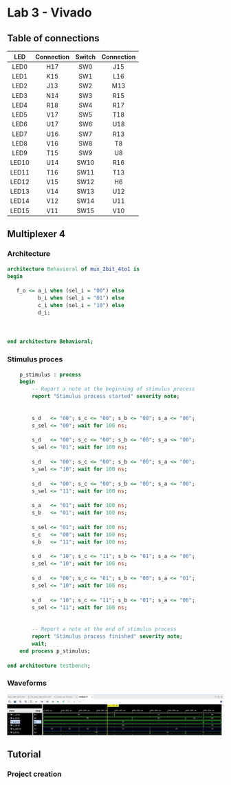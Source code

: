 # Lab 3 - Vivado

## Table of connections

| **LED** | **Connection** | **Switch** | **Connection** | 
| :-: | :-: | :-: | :-: |
| LED0 | H17 | SW0 | J15 |
| LED1 | K15 | SW1 | L16 |
| LED2 | J13 | SW2 | M13 |
| LED3 | N14 | SW3 | R15 |
| LED4 | R18 | SW4 | R17 |
| LED5 | V17 | SW5 | T18 |
| LED6 | U17 | SW6 | U18 |
| LED7 | U16 | SW7 | R13 |
| LED8 | V16 | SW8 | T8 |
| LED9 | T15 | SW9 | U8 |
| LED10 | U14 | SW10 | R16 |
| LED11 | T16 | SW11 | T13 |
| LED12 | V15 | SW12 | H6 |
| LED13 | V14 | SW13 | U12 |
| LED14 | V12 | SW14 | U11 |
| LED15 | V11 | SW15 | V10 |


## Multiplexer 4
### Architecture
```vhdl
architecture Behavioral of mux_2bit_4to1 is
begin

   f_o <= a_i when (sel_i = "00") else
          b_i when (sel_i = "01") else
          c_i when (sel_i = "10") else
          d_i;



end architecture Behavioral;

```
### Stimulus proces
```vhdl
    p_stimulus : process
    begin
        -- Report a note at the beginning of stimulus process
        report "Stimulus process started" severity note;


        s_d   <= "00"; s_c <= "00"; s_b <= "00"; s_a <= "00"; 
        s_sel <= "00"; wait for 100 ns;

        s_d   <= "00"; s_c <= "00"; s_b <= "00"; s_a <= "00"; 
        s_sel <= "01"; wait for 100 ns;

        s_d   <= "00"; s_c <= "00"; s_b <= "00"; s_a <= "00"; 
        s_sel <= "10"; wait for 100 ns;

        s_d   <= "00"; s_c <= "00"; s_b <= "00"; s_a <= "00"; 
        s_sel <= "11"; wait for 100 ns; 
        
        s_a   <= "01"; wait for 100 ns;
        s_b   <= "01"; wait for 100 ns;
        
        s_sel <= "01"; wait for 100 ns;
        s_c   <= "00"; wait for 100 ns;
        s_b   <= "11"; wait for 100 ns;

        s_d   <= "10"; s_c <= "11"; s_b <= "01"; s_a <= "00";   
        s_sel <= "10"; wait for 100 ns;
        
        s_d   <= "00"; s_c <= "01"; s_b <= "00"; s_a <= "01";
        s_sel <= "10"; wait for 100 ns;
        
        s_d   <= "10"; s_c <= "11"; s_b <= "01"; s_a <= "00";
        s_sel <= "11"; wait for 100 ns;


        -- Report a note at the end of stimulus process
        report "Stimulus process finished" severity note;
        wait;
    end process p_stimulus;

end architecture testbench;
```
### Waveforms

![Multiplexer 4to1](images/Mux4to1.jpg)

## Tutorial
### Project creation



























